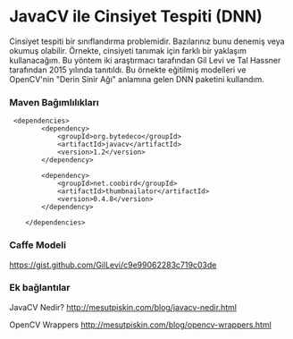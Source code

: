 # JavaCV ile Cinsiyet Tespiti (DNN)
Cinsiyet tespiti bir sınıflandırma problemidir. Bazılarınız bunu denemiş veya okumuş olabilir. Örnekte, cinsiyeti tanımak için farklı bir yaklaşım kullanacağım. Bu yöntem iki  araştırmacı tarafından Gil Levi ve Tal Hassner tarafından 2015 yılında tanıtıldı. Bu örnekte eğitilmiş modelleri ve OpenCV'nin "Derin Sinir Ağı" anlamına gelen DNN paketini kullandım.


### Maven Bağımlılıkları
```
 <dependencies>
        <dependency>
            <groupId>org.bytedeco</groupId>
            <artifactId>javacv</artifactId>
            <version>1.2</version>
        </dependency>  

        <dependency>
            <groupId>net.coobird</groupId>
            <artifactId>thumbnailator</artifactId>
            <version>0.4.8</version>
        </dependency>

    </dependencies>
```

### Caffe Modeli

https://gist.github.com/GilLevi/c9e99062283c719c03de


### Ek bağlantılar
JavaCV Nedir? http://mesutpiskin.com/blog/javacv-nedir.html

OpenCV Wrappers http://mesutpiskin.com/blog/opencv-wrappers.html
